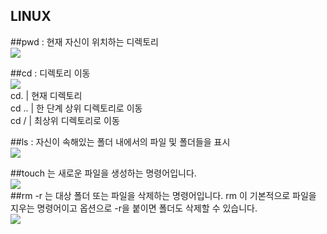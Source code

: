 ## LINUX  

##pwd : 현재 자신이 위치하는 디렉토리  
![](https://joshua1988.github.io/images/posts/web/linux/commands/pwd.gif)  

##cd : 디렉토리 이동  
![](https://joshua1988.github.io/images/posts/web/linux/commands/cd.gif)  
cd.   | 현재 디렉토리  
cd .. | 한 단계 상위 디렉토리로 이동  
cd /  | 최상위 디렉토리로 이동

##ls : 자신이 속해있는 폴더 내에서의 파일 및 폴더들을 표시  
![](https://joshua1988.github.io/images/posts/web/linux/commands/ls.gif)  

##touch 는 새로운 파일을 생성하는 명령어입니다.  
![](https://joshua1988.github.io/images/posts/web/linux/commands/touch.gif)  
##rm -r 는 대상 폴더 또는 파일을 삭제하는 명령어입니다. rm 이 기본적으로 파일을 지우는 명령어이고 옵션으로 -r을 붙이면 폴더도 삭제할 수 있습니다.  
![](https://joshua1988.github.io/images/posts/web/linux/commands/rm.gif)  
